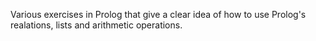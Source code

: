 Various exercises in Prolog that give a clear idea of how to use Prolog's realations, lists and arithmetic operations.
